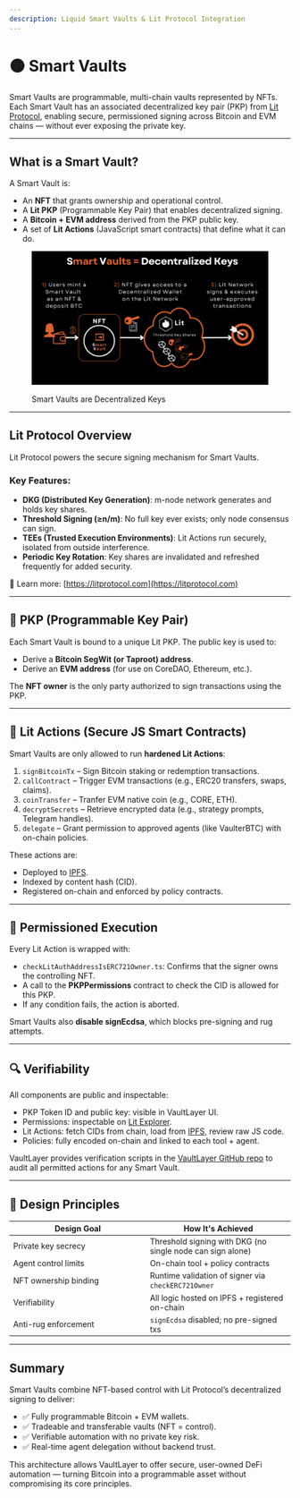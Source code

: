 ```yaml
---
description: Liquid Smart Vaults & Lit Protocol Integration
---
```


# 🟠 Smart Vaults

Smart Vaults are programmable, multi-chain vaults represented by NFTs. Each Smart Vault has an associated decentralized key pair (PKP) from [Lit Protocol](https://litprotocol.com), enabling secure, permissioned signing across Bitcoin and EVM chains — without ever exposing the private key.

***

## What is a Smart Vault?

A Smart Vault is:

* An **NFT** that grants ownership and operational control.
* A **Lit PKP** (Programmable Key Pair) that enables decentralized signing.
* A **Bitcoin + EVM address** derived from the PKP public key.
* A set of **Lit Actions** (JavaScript smart contracts) that define what it can do.

<figure><img src="../.gitbook/assets/smartvaults_decentralized_keys.png" alt=""><figcaption><p>Smart Vaults are Decentralized Keys</p></figcaption></figure>

***

## Lit Protocol Overview

Lit Protocol powers the secure signing mechanism for Smart Vaults.

### Key Features:

* **DKG (Distributed Key Generation)**: m-node network generates and holds key shares.
* **Threshold Signing (≥n/m)**: No full key ever exists; only node consensus can sign.
* **TEEs (Trusted Execution Environments)**: Lit Actions run securely, isolated from outside interference.
* **Periodic Key Rotation**: Key shares are invalidated and refreshed frequently for added security.

📎 Learn more: [https://litprotocol.com](https://litprotocol.com)

***

## 🔑 PKP (Programmable Key Pair)

Each Smart Vault is bound to a unique Lit PKP. The public key is used to:

* Derive a **Bitcoin SegWit (or Taproot) address**.
* Derive an **EVM address** (for use on CoreDAO, Ethereum, etc.).

The **NFT owner** is the only party authorized to sign transactions using the PKP.

***

## 🧪 Lit Actions (Secure JS Smart Contracts)

Smart Vaults are only allowed to run **hardened Lit Actions**:

1. `signBitcoinTx` – Sign Bitcoin staking or redemption transactions.
2. `callContract` – Trigger EVM transactions (e.g., ERC20 transfers, swaps, claims).
3. `coinTransfer` – Tranfer EVM native coin (e.g., CORE, ETH).
4. `decryptSecrets` – Retrieve encrypted data (e.g., strategy prompts, Telegram handles).
5. `delegate` – Grant permission to approved agents (like VaulterBTC) with on-chain policies.

These actions are:

* Deployed to [IPFS](https://ipfs.tech).
* Indexed by content hash (CID).
* Registered on-chain and enforced by policy contracts.

***

## 🔐 Permissioned Execution

Every Lit Action is wrapped with:

* `checkLitAuthAddressIsERC721Owner.ts`: Confirms that the signer owns the controlling NFT.
* A call to the **PKPPermissions** contract to check the CID is allowed for this PKP.
* If any condition fails, the action is aborted.

Smart Vaults also **disable signEcdsa**, which blocks pre-signing and rug attempts.

***

## 🔍 Verifiability

All components are public and inspectable:

* PKP Token ID and public key: visible in VaultLayer UI.
* Permissions: inspectable on [Lit Explorer](https://explorer.litprotocol.com).
* Lit Actions: fetch CIDs from chain, load from [IPFS](https://ipfs.tech), review raw JS code.
* Policies: fully encoded on-chain and linked to each tool + agent.

VaultLayer provides verification scripts in the [VaultLayer GitHub repo](https://github.com/VaultLayer) to audit all permitted actions for any Smart Vault.

***

## 🧬 Design Principles

<table><thead><tr><th width="231.0389404296875">Design Goal</th><th>How It's Achieved</th></tr></thead><tbody><tr><td>Private key secrecy</td><td>Threshold signing with DKG (no single node can sign alone)</td></tr><tr><td>Agent control limits</td><td>On-chain tool + policy contracts</td></tr><tr><td>NFT ownership binding</td><td>Runtime validation of signer via <code>checkERC721Owner</code></td></tr><tr><td>Verifiability</td><td>All logic hosted on IPFS + registered on-chain</td></tr><tr><td>Anti-rug enforcement</td><td><code>signEcdsa</code> disabled; no pre-signed txs</td></tr></tbody></table>

***

## Summary

Smart Vaults combine NFT-based control with Lit Protocol’s decentralized signing to deliver:

* ✅ Fully programmable Bitcoin + EVM wallets.
* ✅ Tradeable and transferable vaults (NFT = control).
* ✅ Verifiable automation with no private key risk.
* ✅ Real-time agent delegation without backend trust.

This architecture allows VaultLayer to offer secure, user-owned DeFi automation — turning Bitcoin into a programmable asset without compromising its core principles.

